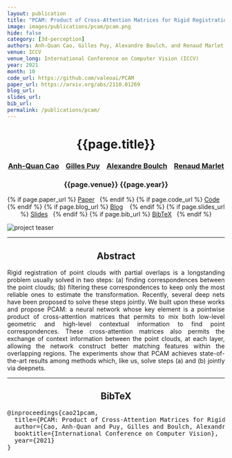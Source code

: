 ```yaml
---
layout: publication
title: "PCAM: Product of Cross-Attention Matrices for Rigid Registration of Point Clouds"
image: images/publications/pcam/pcam.png
hide: false
category: [3d-perception]
authors: Anh-Quan Cao, Gilles Puy, Alexandre Boulch, and Renaud Marlet
venue: ICCV
venue_long: International Conference on Computer Vision (ICCV)
year: 2021
month: 10
code_url: https://github.com/valeoai/PCAM
paper_url: https://arxiv.org/abs/2110.01269
blog_url: 
slides_url: 
bib_url: 
permalink: /publications/pcam/
---
```


<h1 align="center"> {{page.title}} </h1>
<!-- Simple call of authors -->
<!-- <h3 align="center"> {{page.authors}} </h3> -->
<!-- Alternatively you can add links to author pages -->
<h3 align="center"> <a href="https://anhquancao.github.io">Anh-Quan Cao</a> &nbsp;&nbsp; <a href="https://sites.google.com/site/puygilles/home">Gilles Puy</a> &nbsp;&nbsp; <a href="https://www.boulch.eu/">Alexandre Boulch</a> &nbsp;&nbsp; <a href="http://imagine.enpc.fr/~marletr/">Renaud Marlet</a></h3>


<h3 align="center"> {{page.venue}} {{page.year}} </h3>

<div align="center">
  <p>
    {% if page.paper_url %}
    <a href="{{ page.paper_url }}"><i class="far fa-file-pdf"></i> Paper</a>&nbsp;&nbsp;
    {% endif %}
    {% if page.code_url %}
    <a href="{{ page.code_url }}"><i class="fab fa-github"></i> Code</a> &nbsp;&nbsp;
    {% endif %}
    {% if page.blog_url %}
    <a href="{{ page.blog_url }}"><i class="fab fa-blogger"></i> Blog</a> &nbsp;&nbsp;
    {% endif %}
    {% if page.slides_url %}
    <a href="{{ page.slides_url }}"><i class="far fa-file-pdf"></i> Slides</a>&nbsp;&nbsp;
    {% endif %}
    {% if page.bib_url %}
    <a href="{{ page.bib_url}}"><i class="far fa-file-alt"></i> BibTeX</a>&nbsp;&nbsp;
    {% endif %}
  </p>
</div>

<div class="publication-teaser">
    <img src="../../{{ page.image }}" alt="project teaser"/>
</div>


<hr>

<h2  align="center"> Abstract</h2>

<p align="justify">Rigid registration of point clouds with partial overlaps is a longstanding problem usually solved in two steps: (a) finding correspondences between the point clouds; (b) filtering these correspondences to keep only the most reliable ones to estimate the transformation. Recently, several deep nets have been proposed to solve these steps jointly. We built upon these works and propose PCAM: a neural network whose key element is a pointwise product of cross-attention matrices that permits to mix both low-level geometric and high-level contextual information to find point correspondences. These cross-attention matrices also permits the exchange of context information between the point clouds, at each layer, allowing the network construct better matching features within the overlapping regions. The experiments show that PCAM achieves state-of-the-art results among methods which, like us, solve steps (a) and (b) jointly via deepnets.</p>


<hr>


<h2  align="center">BibTeX</h2>
<left>
  <pre class="bibtex-box">
@inproceedings{cao21pcam,
  title={PCAM: Product of Cross-Attention Matrices for Rigid Registration of Point Clouds},
  author={Cao, Anh-Quan and Puy, Gilles and Boulch, Alexandre and Marlet, Renaud},
  booktitle={International Conference on Computer Vision},
  year={2021}
}</pre>
</left>

<br>
